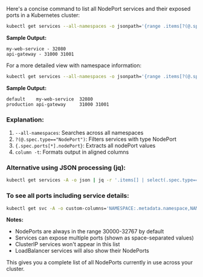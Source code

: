Here's a concise command to list all NodePort services and their exposed ports in a Kubernetes cluster:

```bash
kubectl get services --all-namespaces -o jsonpath='{range .items[?(@.spec.type=="NodePort")]}{.metadata.name}{" - "}{.spec.ports[*].nodePort}{"\n"}{end}'
```

**Sample Output:**
```
my-web-service - 32080
api-gateway - 31000 31001
```

For a more detailed view with namespace information:
```bash
kubectl get services --all-namespaces -o jsonpath='{range .items[?(@.spec.type=="NodePort")]}{.metadata.namespace}{"\t"}{.metadata.name}{"\t"}{.spec.ports[*].nodePort}{"\n"}{end}' | column -t
```

**Sample Output:**
```
default    my-web-service  32080
production api-gateway     31000 31001
```

### Explanation:
1. `--all-namespaces`: Searches across all namespaces
2. `?(@.spec.type=="NodePort")`: Filters services with type NodePort
3. `{.spec.ports[*].nodePort}`: Extracts all nodePort values
4. `column -t`: Formats output in aligned columns

### Alternative using JSON processing (jq):
```bash
kubectl get services -A -o json | jq -r '.items[] | select(.spec.type=="NodePort") | "\(.metadata.namespace)\t\(.metadata.name)\t\(.spec.ports[] | .nodePort)"'
```

### To see all ports including service details:
```bash
kubectl get svc -A -o custom-columns='NAMESPACE:.metadata.namespace,NAME:.metadata.name,TYPE:.spec.type,PORTS:.spec.ports[*].nodePort'
```

**Notes:**
- NodePorts are always in the range 30000-32767 by default
- Services can expose multiple ports (shown as space-separated values)
- ClusterIP services won't appear in this list
- LoadBalancer services will also show their NodePorts

This gives you a complete list of all NodePorts currently in use across your cluster.
